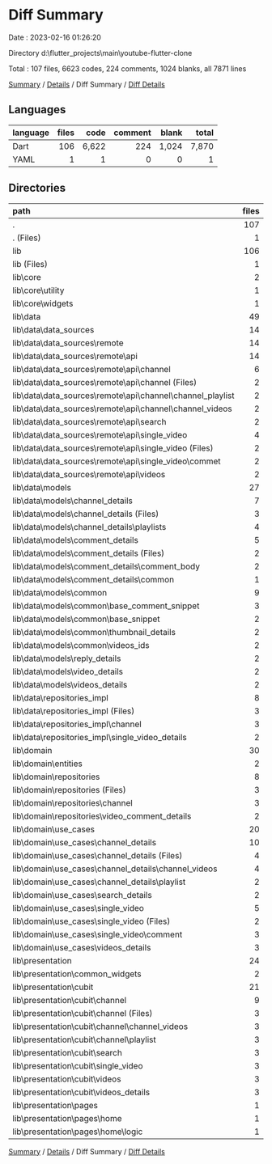 # Diff Summary

Date : 2023-02-16 01:26:20

Directory d:\\flutter_projects\\main\\youtube-flutter-clone

Total : 107 files,  6623 codes, 224 comments, 1024 blanks, all 7871 lines

[Summary](results.md) / [Details](details.md) / Diff Summary / [Diff Details](diff-details.md)

## Languages
| language | files | code | comment | blank | total |
| :--- | ---: | ---: | ---: | ---: | ---: |
| Dart | 106 | 6,622 | 224 | 1,024 | 7,870 |
| YAML | 1 | 1 | 0 | 0 | 1 |

## Directories
| path | files | code | comment | blank | total |
| :--- | ---: | ---: | ---: | ---: | ---: |
| . | 107 | 6,623 | 224 | 1,024 | 7,871 |
| . (Files) | 1 | 1 | 0 | 0 | 1 |
| lib | 106 | 6,622 | 224 | 1,024 | 7,870 |
| lib (Files) | 1 | 14 | 0 | 1 | 15 |
| lib\\core | 2 | 143 | 0 | 22 | 165 |
| lib\\core\\utility | 1 | 123 | 0 | 22 | 145 |
| lib\\core\\widgets | 1 | 20 | 0 | 0 | 20 |
| lib\\data | 49 | 1,218 | 64 | 231 | 1,513 |
| lib\\data\\data_sources | 14 | 627 | 36 | 69 | 732 |
| lib\\data\\data_sources\\remote | 14 | 627 | 36 | 69 | 732 |
| lib\\data\\data_sources\\remote\\api | 14 | 627 | 36 | 69 | 732 |
| lib\\data\\data_sources\\remote\\api\\channel | 6 | 273 | 17 | 30 | 320 |
| lib\\data\\data_sources\\remote\\api\\channel (Files) | 2 | 68 | 7 | 3 | 78 |
| lib\\data\\data_sources\\remote\\api\\channel\\channel_playlist | 2 | 100 | 5 | 14 | 119 |
| lib\\data\\data_sources\\remote\\api\\channel\\channel_videos | 2 | 105 | 5 | 13 | 123 |
| lib\\data\\data_sources\\remote\\api\\search | 2 | 33 | 0 | 2 | 35 |
| lib\\data\\data_sources\\remote\\api\\single_video | 4 | 267 | 18 | 33 | 318 |
| lib\\data\\data_sources\\remote\\api\\single_video (Files) | 2 | 100 | 12 | 15 | 127 |
| lib\\data\\data_sources\\remote\\api\\single_video\\commet | 2 | 167 | 6 | 18 | 191 |
| lib\\data\\data_sources\\remote\\api\\videos | 2 | 54 | 1 | 4 | 59 |
| lib\\data\\models | 27 | 280 | 28 | 104 | 412 |
| lib\\data\\models\\channel_details | 7 | 210 | 8 | 52 | 270 |
| lib\\data\\models\\channel_details (Files) | 3 | 48 | 0 | 14 | 62 |
| lib\\data\\models\\channel_details\\playlists | 4 | 162 | 8 | 38 | 208 |
| lib\\data\\models\\comment_details | 5 | 6 | 4 | 19 | 29 |
| lib\\data\\models\\comment_details (Files) | 2 | -38 | 0 | 1 | -37 |
| lib\\data\\models\\comment_details\\comment_body | 2 | 44 | 4 | 17 | 65 |
| lib\\data\\models\\comment_details\\common | 1 | 0 | 0 | 1 | 1 |
| lib\\data\\models\\common | 9 | 147 | 16 | 41 | 204 |
| lib\\data\\models\\common\\base_comment_snippet | 3 | 24 | 4 | 4 | 32 |
| lib\\data\\models\\common\\base_snippet | 2 | 34 | 4 | 10 | 48 |
| lib\\data\\models\\common\\thumbnail_details | 2 | 36 | 4 | 10 | 50 |
| lib\\data\\models\\common\\videos_ids | 2 | 53 | 4 | 17 | 74 |
| lib\\data\\models\\reply_details | 2 | -53 | 0 | -3 | -56 |
| lib\\data\\models\\video_details | 2 | -190 | -4 | -35 | -229 |
| lib\\data\\models\\videos_details | 2 | 160 | 4 | 30 | 194 |
| lib\\data\\repositories_impl | 8 | 311 | 0 | 58 | 369 |
| lib\\data\\repositories_impl (Files) | 3 | 59 | 0 | 16 | 75 |
| lib\\data\\repositories_impl\\channel | 3 | 172 | 0 | 29 | 201 |
| lib\\data\\repositories_impl\\single_video_details | 2 | 80 | 0 | 13 | 93 |
| lib\\domain | 30 | 348 | 7 | 90 | 445 |
| lib\\domain\\entities | 2 | 8 | 0 | 3 | 11 |
| lib\\domain\\repositories | 8 | 59 | 0 | 13 | 72 |
| lib\\domain\\repositories (Files) | 3 | 6 | 0 | 0 | 6 |
| lib\\domain\\repositories\\channel | 3 | 38 | 0 | 9 | 47 |
| lib\\domain\\repositories\\video_comment_details | 2 | 15 | 0 | 4 | 19 |
| lib\\domain\\use_cases | 20 | 281 | 7 | 74 | 362 |
| lib\\domain\\use_cases\\channel_details | 10 | 152 | 0 | 36 | 188 |
| lib\\domain\\use_cases\\channel_details (Files) | 4 | 39 | 0 | 10 | 49 |
| lib\\domain\\use_cases\\channel_details\\channel_videos | 4 | 76 | 0 | 16 | 92 |
| lib\\domain\\use_cases\\channel_details\\playlist | 2 | 37 | 0 | 10 | 47 |
| lib\\domain\\use_cases\\search_details | 2 | 40 | 0 | 10 | 50 |
| lib\\domain\\use_cases\\single_video | 5 | 83 | 7 | 25 | 115 |
| lib\\domain\\use_cases\\single_video (Files) | 2 | 32 | 7 | 11 | 50 |
| lib\\domain\\use_cases\\single_video\\comment | 3 | 51 | 0 | 14 | 65 |
| lib\\domain\\use_cases\\videos_details | 3 | 6 | 0 | 3 | 9 |
| lib\\presentation | 24 | 4,899 | 153 | 680 | 5,732 |
| lib\\presentation\\common_widgets | 2 | 39 | 0 | 7 | 46 |
| lib\\presentation\\cubit | 21 | 4,854 | 153 | 674 | 5,681 |
| lib\\presentation\\cubit\\channel | 9 | 2,792 | 90 | 393 | 3,275 |
| lib\\presentation\\cubit\\channel (Files) | 3 | 917 | 30 | 128 | 1,075 |
| lib\\presentation\\cubit\\channel\\channel_videos | 3 | 1,133 | 33 | 154 | 1,320 |
| lib\\presentation\\cubit\\channel\\playlist | 3 | 742 | 27 | 111 | 880 |
| lib\\presentation\\cubit\\search | 3 | 754 | 27 | 110 | 891 |
| lib\\presentation\\cubit\\single_video | 3 | 1,136 | 33 | 153 | 1,322 |
| lib\\presentation\\cubit\\videos | 3 | 937 | 30 | 131 | 1,098 |
| lib\\presentation\\cubit\\videos_details | 3 | -765 | -27 | -113 | -905 |
| lib\\presentation\\pages | 1 | 6 | 0 | -1 | 5 |
| lib\\presentation\\pages\\home | 1 | 6 | 0 | -1 | 5 |
| lib\\presentation\\pages\\home\\logic | 1 | 6 | 0 | -1 | 5 |

[Summary](results.md) / [Details](details.md) / Diff Summary / [Diff Details](diff-details.md)